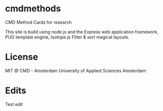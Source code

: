 # cmdmethods

CMD Method Cards for research

This site is build using node.js and the Express web application framework, PUG template engine, Isotope.js Filter & sort magical layouts.

# License

MIT @ CMD - Amsterdam University of Applied Sciences Amsterdam

# Edits

Test edit

